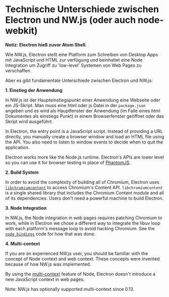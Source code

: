 # Technische Unterschiede zwischen Electron und NW.js (oder auch node-webkit)

**Notiz: Electron hieß zuvor Atom Shell.**

Wie NW.js, Electron stellt eine Platform zum Schreiben von Desktop Apps mit JavaScript und HTML zur verfügung und beinhaltet eine Node Integration um Zugriff zu 'low-level' Systemen von Web Pages zu verschaffen.

Aber es gibt fundamentale Unterschiede zwischen Electron und NW.js:

**1. Einstieg der Anwendung**

In NW.js ist der Haupteinstiegspunkt einer Anwendung eine Webseite oder ein JS-Skript. Man muss eine html oder js Datei in der `package.json` angeben und es wird als Hauptfenster der Anwendung (im Falle eines html Dokumentes als einstiegs Punkt) in einem Browserfenster geöffnet oder das Skript wird ausgeführt.

In Electron, the entry point is a JavaScript script. Instead of providing a URL directly, you manually create a browser window and load an HTML file using the API. You also need to listen to window events to decide when to quit the application.

Electron works more like the Node.js runtime. Electron's APIs are lower level so you can use it for browser testing in place of [PhantomJS](http://phantomjs.org/).

**2. Build System**

In order to avoid the complexity of building all of Chromium, Electron uses [`libchromiumcontent`](https://github.com/electron/libchromiumcontent) to access Chromium's Content API. `libchromiumcontent` is a single shared library that includes the Chromium Content module and all of its dependencies. Users don't need a powerful machine to build Electron.

**3. Node Integration**

In NW.js, the Node integration in web pages requires patching Chromium to work, while in Electron we chose a different way to integrate the libuv loop with each platform's message loop to avoid hacking Chromium. See the [`node_bindings`](https://github.com/electron/electron/tree/master/atom/common) code for how that was done.

**4. Multi-context**

If you are an experienced NW.js user, you should be familiar with the concept of Node context and web context. These concepts were invented because of how NW.js was implemented.

By using the [multi-context](https://github.com/nodejs/node-v0.x-archive/commit/756b622) feature of Node, Electron doesn't introduce a new JavaScript context in web pages.

Note: NW.js has optionally supported multi-context since 0.13.